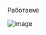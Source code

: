 Работаем)

![image](https://user-images.githubusercontent.com/113344420/218820165-f44a8a21-9767-4258-bfa1-cf24379f5241.png)
